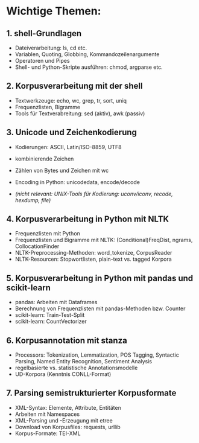 # Wichtige Themen:


## 1. shell-Grundlagen 

- Dateiverarbeitung: ls, cd etc.
- Variablen, Quoting, Globbing, Kommandozeilenargumente
- Operatoren und Pipes
- Shell- und Python-Skripte ausführen: chmod, argparse etc.



## 2. Korpusverarbeitung mit der shell 

- Textwerkzeuge: echo, wc, grep, tr, sort, uniq
- Frequenzlisten, Bigramme
- Tools für Textverabreitung: sed (aktiv), awk (passiv)



## 3. Unicode und Zeichenkodierung 

- Kodierungen: ASCII, Latin/ISO-8859, UTF8
- kombinierende Zeichen
- Zählen von Bytes und Zeichen mit wc 
- Encoding in Python: unicodedata,  encode/decode

- *(nicht relevant: UNIX-Tools für Kodierung: uconv/iconv, recode, hexdump, file)*



## 4. Korpusverarbeitung in Python mit NLTK

- Frequenzlisten mit Python
- Frequenzlisten und Bigramme mit NLTK: (Conditional)FreqDist, ngrams, CollocationFinder
- NLTK-Preprocessing-Methoden: word_tokenize, CorpusReader
- NLTK-Resourcen: Stopwortlisten, plain-text vs. tagged Korpora



## 5. Korpusverarbeitung in Python mit pandas und scikit-learn

- pandas: Arbeiten mit Dataframes
- Berechnung von Frequenzlisten mit pandas-Methoden bzw. Counter
- scikit-learn: Train-Test-Split
- scikit-learn: CountVectorizer 



## 6. Korpusannotation mit stanza

- Processors: Tokenization, Lemmatization, POS Tagging, Syntactic Parsing, Named Entity Recognition, Sentiment Analysis
- regelbasierte vs. statistische Annotationsmodelle
- UD-Korpora (Kenntnis CONLL-Format)



## 7. Parsing semistrukturierter Korpusformate

- XML-Syntax: Elemente, Attribute, Entitäten
- Arbeiten mit Namespaces
- XML-Parsing und -Erzeugung mit etree
- Download von Korpusfiles: requests, urllib
- Korpus-Formate: TEI-XML

